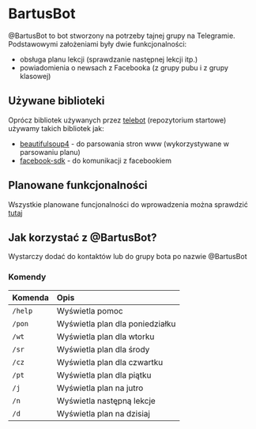 # BartusBot
@BartusBot to bot stworzony na potrzeby tajnej grupy na Telegramie.
Podstawowymi założeniami były dwie funkcjonalności:
* obsługa planu lekcji (sprawdzanie następnej lekcji itp.)
* powiadomienia o newsach z Facebooka (z grupy pubu i z grupy klasowej)

## Używane biblioteki
Oprócz bibliotek używanych przez [telebot](https://github.com/yukuku/telebot) (repozytorium startowe) używamy takich bibliotek jak:
* [beautifulsoup4](http://www.crummy.com/software/BeautifulSoup/bs4/doc/) - do parsowania stron www (wykorzystywane w parsowaniu planu)
* [facebook-sdk](https://github.com/pythonforfacebook/facebook-sdk) - do komunikacji z facebookiem

## Planowane funkcjonalności
Wszystkie planowane funcjonalności do wprowadzenia można sprawdzić [tutaj](https://github.com/r3tard/BartusBot/issues?q=is%3Aopen+is%3Aissue+label%3Aenhancement)

## Jak korzystać z @BartusBot?
Wystarczy dodać do kontaktów lub do grupy bota po nazwie @BartusBot
### Komendy
| Komenda     | Opis    |
| :------------- | :------------- |
| `/help`      | Wyświetla pomoc      |
| `/pon`| Wyświetla plan dla poniedziałku |
| `/wt`| Wyświetla plan dla wtorku |
| `/sr`| Wyświetla plan dla środy |
| `/cz`| Wyświetla plan dla czwartku |
| `/pt`| Wyświetla plan dla piątku |
| `/j`| Wyświetla plan na jutro |
| `/n`| Wyświetla następną lekcje |
| `/d`| Wyświetla plan na dzisiaj |
